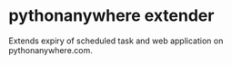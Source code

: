 # pythonanywhere extender
Extends expiry of scheduled task and web application on pythonanywhere.com.